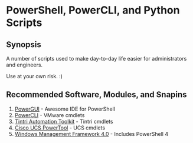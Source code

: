 PowerShell, PowerCLI, and Python Scripts
================

## Synopsis
A number of scripts used to make day-to-day life easier for administrators and engineers.

Use at your own risk. :)

## Recommended Software, Modules, and Snapins

1. [PowerGUI](http://en.community.dell.com/techcenter/powergui/m/) - Awesome IDE for PowerShell
2. [PowerCLI](https://www.vmware.com/support/developer/PowerCLI/) - VMware cmdlets
3. [Tintri Automation Toolkit](https://support.tintri.com/download/) - Tintri cmdlets
3. [Cisco UCS PowerTool](http://software.cisco.com/download/release.html?mdfid=283850978&flowid=25021&softwareid=284574017&release=1.2.1&relind=AVAILABLE&rellifecycle=&reltype=latest) - UCS cmdlets
4. [Windows Management Framework 4.0](http://www.microsoft.com/en-us/download/details.aspx?id=40855) - Includes PowerShell 4
